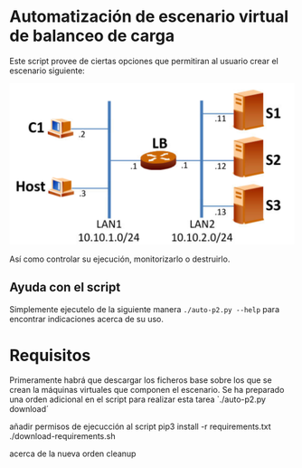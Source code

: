 # Automatización de escenario virtual de balanceo de carga

Este script provee de ciertas opciones que permitiran al usuario crear el escenario siguiente:

![escenario con n servidores, un balanceador de carga y un cliente](img/Escenario.png)

Así como controlar su ejecución, monitorizarlo o destruirlo.

## Ayuda con el script
Simplemente ejecutelo de la siguiente manera `./auto-p2.py --help` para encontrar indicaciones acerca de su uso.

# Requisitos

Primeramente habrá que descargar los ficheros base sobre los que se crean la máquinas virtuales que componen el escenario.
Se ha preparado una orden adicional en el script para realizar esta tarea `./auto-p2.py download´


añadir permisos de ejecucción al script
pip3 install -r requirements.txt
./download-requirements.sh


acerca de la nueva orden cleanup
